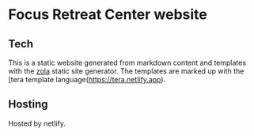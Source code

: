 # Focus Retreat Center website


## Tech

This is a static website generated from markdown content and templates with the [zola](https://getzola.org) static site generator. The templates are marked up with the [tera 
template language(https://tera.netlify.app).

## Hosting

Hosted by netlify.
